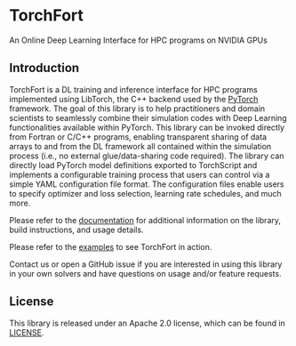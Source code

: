 # TorchFort

An Online Deep Learning Interface for HPC programs on NVIDIA GPUs

## Introduction
TorchFort is a DL training and inference interface for HPC programs implemented using LibTorch, the C++ backend used by the [PyTorch](https://pytorch.org]) framework.
The goal of this library is to help practitioners and domain scientists to seamlessly combine their simulation codes with Deep Learning functionalities available 
within PyTorch.
This library can be invoked directly from Fortran or C/C++ programs, enabling transparent sharing of data arrays to and from the DL framework all contained within the
simulation process (i.e., no external glue/data-sharing code required). The library can directly load PyTorch model definitions exported to TorchScript and implements a
configurable training process that users can control via a simple YAML configuration file format. The configuration files enable users to specify optimizer and loss selection,
learning rate schedules, and much more.

Please refer to the [documentation](https://nvidia.github.io/TorchFort/) for additional information on the library, build instructions, and usage details.

Please refer to the [examples](examples) to see TorchFort in action.

Contact us or open a GitHub issue if you are interested in using this library in your own solvers and have questions on usage and/or feature requests.

## License
This library is released under an Apache 2.0 license, which can be found in [LICENSE](license).
